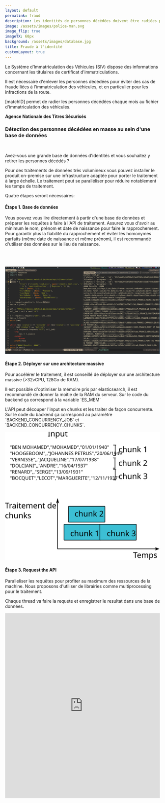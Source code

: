 ```yaml
---
layout: default
permalink: fraud
description: Les identités de personnes décédées doivent être radiées pour éviter les fraudes
image: /assets/images/police-man.svg
image_flip: true
imageTX: 60px
background: /assets/images/database.jpg
title: Fraude à l'identité
customLayout: true
---
```


<div class="rf-col-12">
<div class="rf-container">
<div class="rf-grid-row rf-grid-row--gutters-h" style="flex-direction: row-reverse;">

<div class="rf-col-xl-6 rf-col-lg-6 rf-col-md-6 rf-col-sm-12 rf-col-xs-12">
    <div class="rf-callout">
    <p>
    Le Système d’Immatriculation des Véhicules (SIV) dispose des informations concernant les titulaires de certificat d'immatriculations. </p>
    <p>
    Il est nécessaire d'enlever les personnes décédées pour éviter des cas de fraude liées à l'immatriculation des véhicules, et en particulier pour les infractions de la route. </p>
    <p>
    [matchID] permet de radier les personnes décédées chaque mois au fichier d'immatriculation des véhicules.  </p>
    <div class="rf-text--right"><strong> Agence Nationale des Titres Sécurisés </strong></div>
    </div>
</div>

<div class="rf-col-xl-6 rf-col-lg-6 rf-col-md-6 rf-col-sm-12 rf-col-xs-12">
    <h3> Détection des personnes décédées en masse au sein d'une base de données </h3>
    <p><br></p>
    <p>
        Avez-vous une grande base de données d'identités et vous souhaitez y retirer les personnes décédés ?
    </p>
    <p>
    Pour des traitements de données très volumineux vous pouvez installer le produit on-premise sur une infrastructure adaptée pour porter le traitement à large échelle.
    Le traitement peut se paralléliser pour réduire notablement les temps de traitement.
    </p>
    <p>
        Quatre étapes seront nécessaires:
    </p>
</div>

</div>
</div>
</div>


<div class="rf-col-12">
<div class="rf-container">
<div class="rf-grid-row rf-grid-row--gutters-h" style="flex-direction: row-reverse;">
<div class="rf-col-xl-6 rf-col-lg-6 rf-col-md-6 rf-col-sm-12 rf-col-xs-12">
    <h4> Étape 1. Base de données </h4>
    <p>
        Vous pouvez vous lire directement à partir d'une base de données et préparer les requêtes à faire à l'API de traitement.
        Assurez vous d'avoir au minimum le nom, prénom et date de naissance pour faire le rapprochement. Pour garantir plus la fiabilité du rapprochement et éviter les homonymes parfaits (même date de naissance et même prénom), il est recommandé d'utiliser des données sur le lieu de naissance.
    </p>
</div>
<div class="rf-col-xl-6 rf-col-lg-6 rf-col-md-6 rf-col-sm-12 rf-col-xs-12">
    <div class="rf-vcenter">
        <span class="rf-mobile--hide"><br><br><br></span>
        <img class="rf-responsive-img" src="assets/images/deces-backend-test.png" alt="fichier">
    </div>
</div>
</div>
</div>
</div>

<div class="rf-col-xl-6 rf-col-lg-6 rf-col-md-6 rf-col-sm-12 rf-col-xs-12">
    <h4> Étape 2. Déployer sur une architecture massive </h4>
    <p>
      Pour accélérer le traitement, il est conseillé de déployer sur une architecture massive (>32vCPU, 128Go de RAM).
    </p>
    <p>
      Il est possible d'optimiser la mémoire pris par elasticsearch, il est recommandé de donner la moitie de la RAM du serveur. Sur le code du backend ça correspond à la variable `ES_MEM`
    </p>
    <p>
      L'API peut découper l'input en chunks et les traiter de façon concurrente. Sur le code du backend ça correspond au paramètre `BACKEND_CONCURRENCY_JOB` et `BACKEND_CONCURRENCY_CHUNKS`.
    </p>
</div>
<div class="rf-col-xl-6 rf-col-lg-6 rf-col-md-6 rf-col-sm-12 rf-col-xs-12">
    <div class="rf-vcenter">
        <img class="rf-responsive-img" src="assets/images/thread-chunk.svg" alt="traitement des chunk">
    </div>
</div>

<div class="rf-col-12">
<div class="rf-container">
<div class="rf-grid-row rf-grid-row--gutters-h" style="flex-direction: row-reverse;">
<div class="rf-col-xl-6 rf-col-lg-6 rf-col-md-6 rf-col-sm-12 rf-col-xs-12">
    <h4> Étape 3. Request the API </h4>
    <p>
      Paralleliser les requêtes pour profiter au maximum des ressources de la machine.
      Nous proposons d'utiliser de librairies comme multiprocessing pour le traitement.
    </p>
    <p>
      Chaque thread va faire la requete et enregistrer le resultat dans une base de données.
    </p>

</div>
<div class="rf-col-xl-6 rf-col-lg-6 rf-col-md-6 rf-col-sm-12 rf-col-xs-12">
    <div style="overflow:hidden;">
        <iframe frameborder="0" width="100%" height="600px"
            scrolling="no" style="margin-top: 0px;"
            src="https://repl.it/@cristianpb/thread-bulk-decespy?lite=true"
        ></iframe>
    </div>
</div>
</div>
</div>
</div>
